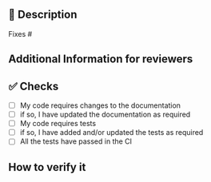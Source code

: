 <!--
Please make sure you've read and understood our contributing guidelines;
https://github.com/ovn-org/ovn-kubernetes/blob/master/CONTRIBUTING.md

** Make sure all your commits include a signature generated with `git commit -s` **

All changes must adhere to this template to make it easy for reviewers
and preserve rationale/history behind every change
-->

## 📑 Description
<!-- Add a brief description of the pr -->

<!--
*Automatically closes linked issue when PR is merged.
Usage: `Fixes #<issue number>`, or `Fixes (paste link of issue)`.
_If PR is about `failing-tests or flakes`, please post the related issues/tests in a comment and do not use `Fixes`_*
-->
Fixes #

## Additional Information for reviewers
<!--
What exactly did you change - you may also defer to information
contained in commit messages. At a bare minimum it's worth highlighting
which areas of the code were changed as it's easier to assign reviewers
-->

## ✅ Checks
<!-- Make sure your pr passes the CI checks and do check the following fields as needed - -->
- [ ] My code requires changes to the documentation
- [ ] if so, I have updated the documentation as required
- [ ] My code requires tests
- [ ] if so, I have added and/or updated the tests as required
- [ ] All the tests have passed in the CI <!-- If not leave a comment as to why the CI is red and if you need help understanding what's wrong -->

## How to verify it
<!--
Did you include unit tests? or end-to-end tests?
How can I manually verify that this patch achieves its objective
-->